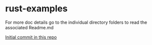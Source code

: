 # rust-examples

For more doc details go to the individual directory folders to read the associated Readme.md

[Initial commit in this repo](https://github.com/stormasm/rust-examples/commit/4d1d968b72c1a8dc2109a1c2e3bbf5a9eb592b72)
